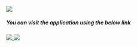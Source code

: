 ![](https://resource-bty.oss-cn-hangzhou.aliyuncs.com/keyu/keyu-banner.png)

##### You can visit the application using the below link

###### [![](https://resource-bty.oss-cn-hangzhou.aliyuncs.com/keyu/Icon/view_buttons.svg) ](http://localhost:3000/applications/6391f4c807759c7a20d9e725/pages/6391f4c807759c7a20d9e728) [![](https://resource-bty.oss-cn-hangzhou.aliyuncs.com/keyu/Icon/edit_buttons.svg)](http://localhost:3000/applications/6391f4c807759c7a20d9e725/pages/6391f4c807759c7a20d9e728/edit)
